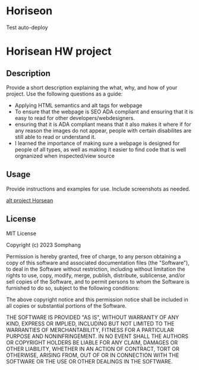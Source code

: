 # Horiseon

Test auto-deploy


# Horisean HW project 

## Description

Provide a short description explaining the what, why, and how of your project. Use the following questions as a guide:

- Applying HTML semantics and alt tags for webpage
- To ensure that the webpage is SEO ADA compliant and ensuring that it is easy to read for other developers/webdesigners.
- ensuring that it is ADA compliant means that it also makes it where if for any reason the images do not appear, people with certain disabilites are still able to read or understand it.
- I learned the importance of making sure a webpage is designed for people of all types, as well as making it easier to find code that is well orgnanized when inspected/view source



## Usage

Provide instructions and examples for use. Include screenshots as needed.


[alt project Horsean](assets/images/HorSSSproject.png)



## License

MIT License

Copyright (c) 2023 Somphang

Permission is hereby granted, free of charge, to any person obtaining a copy of this software and associated documentation files (the "Software"), to deal in the Software without restriction, including without limitation the rights to use, copy, modify, merge, publish, distribute, sublicense, and/or sell copies of the Software, and to permit persons to whom the Software is furnished to do so, subject to the following conditions:

The above copyright notice and this permission notice shall be included in all copies or substantial portions of the Software.

THE SOFTWARE IS PROVIDED "AS IS", WITHOUT WARRANTY OF ANY KIND, EXPRESS OR IMPLIED, INCLUDING BUT NOT LIMITED TO THE WARRANTIES OF MERCHANTABILITY, FITNESS FOR A PARTICULAR PURPOSE AND NONINFRINGEMENT. IN NO EVENT SHALL THE AUTHORS OR COPYRIGHT HOLDERS BE LIABLE FOR ANY CLAIM, DAMAGES OR OTHER LIABILITY, WHETHER IN AN ACTION OF CONTRACT, TORT OR OTHERWISE, ARISING FROM, OUT OF OR IN CONNECTION WITH THE SOFTWARE OR THE USE OR OTHER DEALINGS IN THE SOFTWARE.